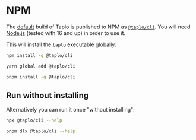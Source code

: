 # NPM

The [default](./binary.md#default-build) build of Taplo is published to NPM as [`@taplo/cli`](https://www.npmjs.com/package/@taplo/cli). You will need [Node.js](https://nodejs.org/en/) (tested with 16 and up) in order to use it.

This will install the `taplo` executable globally:

```sh
npm install -g @taplo/cli
```

```sh
yarn global add @taplo/cli
```

```sh
pnpm install -g @taplo/cli
```

## Run without installing

Alternatively you can run it once "without installing":

```sh
npx @taplo/cli --help
```

```sh
pnpm dlx @taplo/cli --help
```
